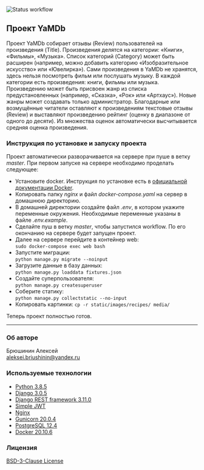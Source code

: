![Status workflow](https://github.com/megalaren/yamdb_final/actions/workflows/yamdb_workflow.yaml/badge.svg)

## Проект YaMDb
Проект YaMDb собирает отзывы (Review) пользователей на произведения (Title). 
Произведения делятся на категории: «Книги», «Фильмы», «Музыка». 
Список категорий (Category) может быть расширен (например, можно добавить 
категорию «Изобразительное искусство» или «Ювелирка»).
Сами произведения в YaMDb не хранятся, здесь нельзя посмотреть фильм или послушать музыку.
В каждой категории есть произведения: книги, фильмы или музыка. 
Произведению может быть присвоен жанр из списка предустановленных 
(например, «Сказка», «Рок» или «Артхаус»). Новые жанры может создавать только администратор.
Благодарные или возмущённые читатели оставляют к произведениям текстовые отзывы (Review) 
и выставляют произведению рейтинг (оценку в диапазоне от одного до десяти). 
Из множества оценок автоматически высчитывается средняя оценка произведения.

### Инструкция по установке и запуску проекта
Проект автоматически разворачивается на сервере при пуше в ветку *master*.
При первом запуске на сервере необходимо проделать следующее:
- Установите docker. Инструкция по установке есть 
в [официальной документации Docker](https://docs.docker.com/engine/install/ubuntu/).
- Копировать папку *nginx* и файл *docker-compose.yaml* на сервер в домашнюю директорию.
- В домашней директории создайте файл *.env*, в котором укажите переменные окружения.
  Необходимые переменные указаны в файле *.env.example*.
- Сделайте пуш в ветку *master*, чтобы запустился workflow. 
  По его окончанию на сервере будет запущен проект.
- Далее на сервере перейдите в контейнер web:   
```sudo docker-compose exec web bash```
- Запустите миграции:  
```python manage.py migrate --noinput```
- Загрузите данные в базу данных:  
```python manage.py loaddata fixtures.json```
- Создайте суперпользователя:  
```python manage.py createsuperuser```
- Соберите статику:  
```python manage.py collectstatic --no-input```
- Копировать картинки:
```cp -r static/images/recipes/ media/```

Теперь проект полностью готов.
***
### Об авторе  
Брюшинин Алексей  
<aleksei.briushinin@yandex.ru>

### Используемые технологии 
- [Python 3.8.5](https://www.python.org/)
- [Django 3.0.5](https://www.djangoproject.com/)
- [Django REST framework 3.11.0](https://www.django-rest-framework.org/)
- [Simple JWT](https://django-rest-framework-simplejwt.readthedocs.io/)
- [Nginx](https://nginx.org/)
- [Gunicorn 20.0.4](https://gunicorn.org/)
- [PostgreSQL 12.4](https://www.postgresql.org/)
- [Docker 20.10.6](https://www.docker.com/)

### Лицензия
[BSD-3-Clause License](https://github.com/megalaren/infra_sp2/blob/master/LICENSE)
